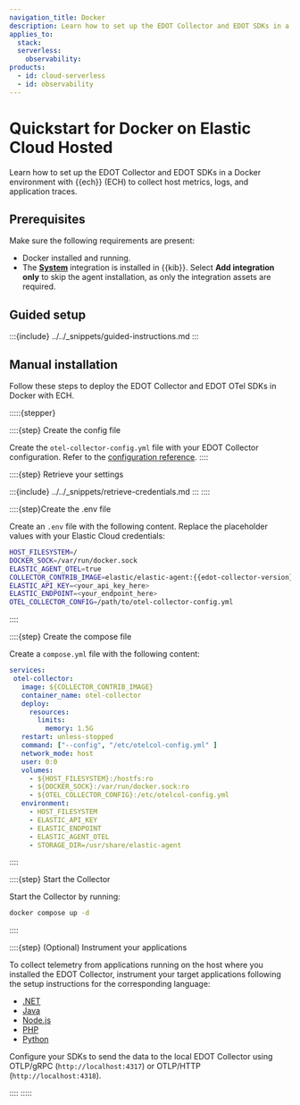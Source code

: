 ```yaml
---
navigation_title: Docker
description: Learn how to set up the EDOT Collector and EDOT SDKs in a Docker environment with {{ech}} to collect host metrics, logs and application traces.
applies_to:
  stack:
  serverless:
    observability:
products:
  - id: cloud-serverless
  - id: observability
---
```


# Quickstart for Docker on Elastic Cloud Hosted

Learn how to set up the EDOT Collector and EDOT SDKs in a Docker environment with {{ech}} (ECH) to collect host metrics, logs, and application traces.

## Prerequisites

Make sure the following requirements are present:

- Docker installed and running.
- The **[System](integration-docs://reference/system/index.md)** integration is installed in {{kib}}. Select **Add integration only** to skip the agent installation, as only the integration assets are required.

## Guided setup

:::{include} ../../_snippets/guided-instructions.md
:::

## Manual installation

Follow these steps to deploy the EDOT Collector and EDOT OTel SDKs in Docker with ECH.

:::::{stepper}

::::{step} Create the config file

Create the `otel-collector-config.yml` file with your EDOT Collector configuration. Refer to the [configuration reference](../../edot-collector/config/default-config-standalone.md).
::::

::::{step} Retrieve your settings

:::{include} ../../_snippets/retrieve-credentials.md
:::
::::

::::{step}Create the .env file

Create an `.env` file with the following content. Replace the placeholder values with your Elastic Cloud credentials:
   
   ```bash subs=true
   HOST_FILESYSTEM=/
   DOCKER_SOCK=/var/run/docker.sock
   ELASTIC_AGENT_OTEL=true
   COLLECTOR_CONTRIB_IMAGE=elastic/elastic-agent:{{edot-collector-version}}
   ELASTIC_API_KEY=<your_api_key_here>
   ELASTIC_ENDPOINT=<your_endpoint_here>
   OTEL_COLLECTOR_CONFIG=/path/to/otel-collector-config.yml
   ```
::::

::::{step} Create the compose file

Create a `compose.yml` file with the following content:

   ```yaml
   services:
    otel-collector:
      image: ${COLLECTOR_CONTRIB_IMAGE}
      container_name: otel-collector
      deploy:
        resources:
          limits:
            memory: 1.5G
      restart: unless-stopped
      command: ["--config", "/etc/otelcol-config.yml" ]
      network_mode: host
      user: 0:0
      volumes:
        - ${HOST_FILESYSTEM}:/hostfs:ro
        - ${DOCKER_SOCK}:/var/run/docker.sock:ro
        - ${OTEL_COLLECTOR_CONFIG}:/etc/otelcol-config.yml
      environment:
        - HOST_FILESYSTEM
        - ELASTIC_API_KEY
        - ELASTIC_ENDPOINT
        - ELASTIC_AGENT_OTEL
        - STORAGE_DIR=/usr/share/elastic-agent
   ```
::::

::::{step} Start the Collector

Start the Collector by running:

   ```bash
   docker compose up -d
   ```
::::

::::{step} (Optional) Instrument your applications

To collect telemetry from applications running on the host where you installed the EDOT Collector, 
instrument your target applications following the setup instructions for the corresponding language:

   - [.NET](../../edot-sdks/dotnet/setup/index.md)
   - [Java](../../edot-sdks/java/setup/index.md)
   - [Node.js](../../edot-sdks/nodejs/setup/index.md)
   - [PHP](../../edot-sdks/php/setup/index.md)
   - [Python](../../edot-sdks/python/setup/index.md)

   Configure your SDKs to send the data to the local EDOT Collector using OTLP/gRPC (`http://localhost:4317`) or OTLP/HTTP (`http://localhost:4318`).

::::
:::::